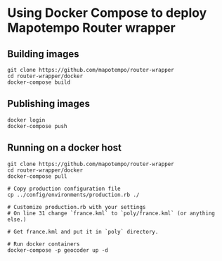 Using Docker Compose to deploy Mapotempo Router wrapper
=======================================================

Building images
---------------

    git clone https://github.com/mapotempo/router-wrapper
    cd router-wrapper/docker
    docker-compose build

Publishing images
-----------------

    docker login
    docker-compose push

Running on a docker host
------------------------

    git clone https://github.com/mapotempo/router-wrapper
    cd router-wrapper/docker
    docker-compose pull

    # Copy production configuration file
    cp ../config/environments/production.rb ./

    # Customize production.rb with your settings
    # On line 31 change `france.kml` to `poly/france.kml` (or anything else.)

    # Get france.kml and put it in `poly` directory.

    # Run docker containers
    docker-compose -p geocoder up -d
